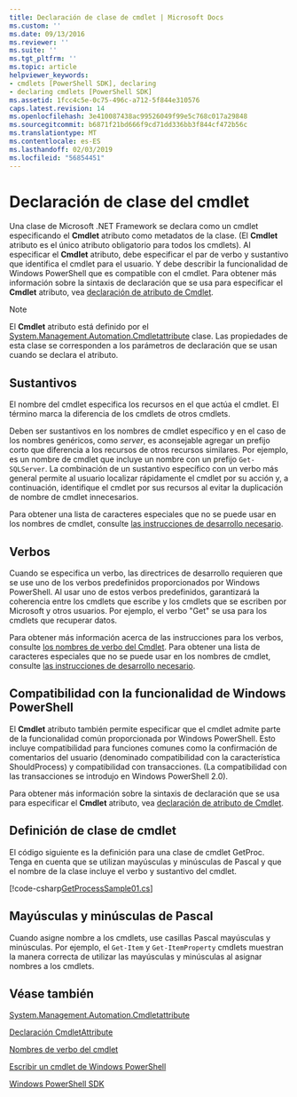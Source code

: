 ```yaml
---
title: Declaración de clase de cmdlet | Microsoft Docs
ms.custom: ''
ms.date: 09/13/2016
ms.reviewer: ''
ms.suite: ''
ms.tgt_pltfrm: ''
ms.topic: article
helpviewer_keywords:
- cmdlets [PowerShell SDK], declaring
- declaring cmdlets [PowerShell SDK]
ms.assetid: 1fcc4c5e-0c75-496c-a712-5f844e310576
caps.latest.revision: 14
ms.openlocfilehash: 3e410087438ac99526049f99e5c768c017a29848
ms.sourcegitcommit: b6871f21bd666f9cd71dd336bb3f844cf472b56c
ms.translationtype: MT
ms.contentlocale: es-ES
ms.lasthandoff: 02/03/2019
ms.locfileid: "56854451"
---
```

# <a name="cmdlet-class-declaration"></a>Declaración de clase del cmdlet

Una clase de Microsoft .NET Framework se declara como un cmdlet especificando el **Cmdlet** atributo como metadatos de la clase. (El **Cmdlet** atributo es el único atributo obligatorio para todos los cmdlets). Al especificar el **Cmdlet** atributo, debe especificar el par de verbo y sustantivo que identifica el cmdlet para el usuario. Y debe describir la funcionalidad de Windows PowerShell que es compatible con el cmdlet. Para obtener más información sobre la sintaxis de declaración que se usa para especificar el **Cmdlet** atributo, vea [declaración de atributo de Cmdlet](./cmdlet-attribute-declaration.md).

> [!NOTE]
> El **Cmdlet** atributo está definido por el [System.Management.Automation.Cmdletattribute](/dotnet/api/System.Management.Automation.CmdletAttribute) clase. Las propiedades de esta clase se corresponden a los parámetros de declaración que se usan cuando se declara el atributo.

## <a name="nouns"></a>Sustantivos

El nombre del cmdlet especifica los recursos en el que actúa el cmdlet. El término marca la diferencia de los cmdlets de otros cmdlets.

Deben ser sustantivos en los nombres de cmdlet específico y en el caso de los nombres genéricos, como *server*, es aconsejable agregar un prefijo corto que diferencia a los recursos de otros recursos similares. Por ejemplo, es un nombre de cmdlet que incluye un nombre con un prefijo `Get-SQLServer`. La combinación de un sustantivo específico con un verbo más general permite al usuario localizar rápidamente el cmdlet por su acción y, a continuación, identifique el cmdlet por sus recursos al evitar la duplicación de nombre de cmdlet innecesarios.

Para obtener una lista de caracteres especiales que no se puede usar en los nombres de cmdlet, consulte [las instrucciones de desarrollo necesario](./required-development-guidelines.md).

## <a name="verbs"></a>Verbos

Cuando se especifica un verbo, las directrices de desarrollo requieren que se use uno de los verbos predefinidos proporcionados por Windows PowerShell. Al usar uno de estos verbos predefinidos, garantizará la coherencia entre los cmdlets que escribe y los cmdlets que se escriben por Microsoft y otros usuarios. Por ejemplo, el verbo "Get" se usa para los cmdlets que recuperar datos.

Para obtener más información acerca de las instrucciones para los verbos, consulte [los nombres de verbo del Cmdlet](./approved-verbs-for-windows-powershell-commands.md). Para obtener una lista de caracteres especiales que no se puede usar en los nombres de cmdlet, consulte [las instrucciones de desarrollo necesario](./required-development-guidelines.md).

## <a name="supporting-windows-powershell-functionality"></a>Compatibilidad con la funcionalidad de Windows PowerShell

El **Cmdlet** atributo también permite especificar que el cmdlet admite parte de la funcionalidad común proporcionada por Windows PowerShell. Esto incluye compatibilidad para funciones comunes como la confirmación de comentarios del usuario (denominado compatibilidad con la característica ShouldProcess) y compatibilidad con transacciones. (La compatibilidad con las transacciones se introdujo en Windows PowerShell 2.0).

Para obtener más información sobre la sintaxis de declaración que se usa para especificar el **Cmdlet** atributo, vea [declaración de atributo de Cmdlet](./cmdlet-attribute-declaration.md).

## <a name="cmdlet-class-definition"></a>Definición de clase de cmdlet

El código siguiente es la definición para una clase de cmdlet GetProc. Tenga en cuenta que se utilizan mayúsculas y minúsculas de Pascal y que el nombre de la clase incluye el verbo y sustantivo del cmdlet.

[!code-csharp[GetProcessSample01.cs](../../powershell-sdk-samples/SDK-2.0/csharp/GetProcessSample01/GetProcessSample01.cs#L33-L34 "GetProcessSample01.cs")]

## <a name="pascal-casing"></a>Mayúsculas y minúsculas de Pascal

Cuando asigne nombre a los cmdlets, use casillas Pascal mayúsculas y minúsculas. Por ejemplo, el `Get-Item` y `Get-ItemProperty` cmdlets muestran la manera correcta de utilizar las mayúsculas y minúsculas al asignar nombres a los cmdlets.

## <a name="see-also"></a>Véase también

[System.Management.Automation.Cmdletattribute](/dotnet/api/System.Management.Automation.CmdletAttribute)

[Declaración CmdletAttribute](./cmdlet-attribute-declaration.md)

[Nombres de verbo del cmdlet](./approved-verbs-for-windows-powershell-commands.md)

[Escribir un cmdlet de Windows PowerShell](./writing-a-windows-powershell-cmdlet.md)

[Windows PowerShell SDK](../windows-powershell-reference.md)
